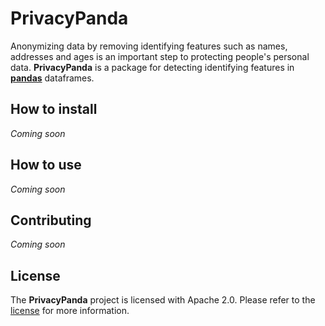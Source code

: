 # PrivacyPanda
Anonymizing data by removing identifying features such as names, addresses and ages is an important step to protecting people's personal data. **PrivacyPanda** is a package for detecting identifying features in [**pandas**](https://pandas.pydata.org/) dataframes.

## How to install
_Coming soon_

## How to use
_Coming soon_

## Contributing
_Coming soon_

## License
The **PrivacyPanda** project is licensed with Apache 2.0. Please refer to the [license](./LICENSE) for more information.
